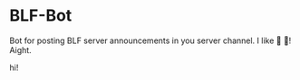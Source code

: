 # BLF-Bot
Bot for posting BLF server announcements in you server channel.
I like :apple: :banana:!
Aight.
<p>hi!</p>
